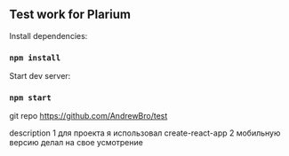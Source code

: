 


## Test work for Plarium 

Install dependencies:  
### `npm install`

Start dev server:  
### `npm start`


git repo
https://github.com/AndrewBro/test

description
1 для проекта я использовал create-react-app
2 мобильную версию делал на свое усмотрение 
